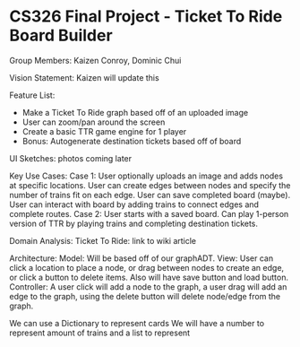 # CS326 Final Project - Ticket To Ride Board Builder

Group Members: Kaizen Conroy, Dominic Chui

Vision Statement: Kaizen will update this

Feature List:
  * Make a Ticket To Ride graph based off of an uploaded image
  * User can zoom/pan around the screen
  * Create a basic TTR game engine for 1 player
  * Bonus: Autogenerate destination tickets based off of board

UI Sketches: photos coming later

Key Use Cases:
  Case 1: User optionally uploads an image and adds nodes at specific locations. User can create edges between nodes and specify the number of trains fit on each edge. User can save completed board (maybe). User can interact with board by adding trains to connect edges and complete routes. 
  Case 2: User starts with a saved board. Can play 1-person version of TTR by playing trains and completing destination tickets. 

Domain Analysis:
  Ticket To Ride: link to wiki article

Architecture:
  Model: Will be based off of our graphADT. 
  View: User can click a location to place a node, or drag between nodes to create an edge, or click a button to delete items. Also will have save button and load button. 
  Controller: A user click will add a node to the graph, a user drag will add an edge to the graph, using the delete button will delete node/edge from the graph. 
  
  
  We can use a Dictionary to represent cards We will have a number to represent amount of trains and a list to represent 
  
